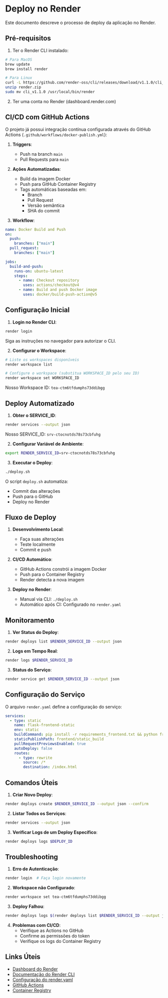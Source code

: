 # Deploy no Render

Este documento descreve o processo de deploy da aplicação no Render.

## Pré-requisitos

1. Ter o Render CLI instalado:

```bash
# Para MacOS
brew update
brew install render

# Para Linux
curl -L https://github.com/render-oss/cli/releases/download/v1.1.0/cli_1.1.0_linux_amd64.zip -o render.zip
unzip render.zip
sudo mv cli_v1.1.0 /usr/local/bin/render
```

2. Ter uma conta no Render (dashboard.render.com)

## CI/CD com GitHub Actions

O projeto já possui integração contínua configurada através do GitHub Actions (`.github/workflows/docker-publish.yml`):

1. **Triggers**:

   - Push na branch `main`
   - Pull Requests para `main`

2. **Ações Automatizadas**:

   - Build da imagem Docker
   - Push para GitHub Container Registry
   - Tags automáticas baseadas em:
     - Branch
     - Pull Request
     - Versão semântica
     - SHA do commit

3. **Workflow**:

```yaml
name: Docker Build and Push
on:
  push:
    branches: ["main"]
  pull_request:
    branches: ["main"]

jobs:
  build-and-push:
    runs-on: ubuntu-latest
    steps:
      - name: Checkout repository
        uses: actions/checkout@v4
      - name: Build and push Docker image
        uses: docker/build-push-action@v5
```

## Configuração Inicial

1. **Login no Render CLI**:

```bash
render login
```

Siga as instruções no navegador para autorizar o CLI.

2. **Configurar o Workspace**:

```bash
# Liste os workspaces disponíveis
render workspace list

# Configure o workspace (substitua WORKSPACE_ID pelo seu ID)
render workspace set WORKSPACE_ID
```

Nosso Workspace ID: `tea-ctm6tfdumphs73ddibgg`

## Deploy Automatizado

1. **Obter o SERVICE_ID**:

```bash
render services --output json
```

Nosso SERVICE_ID: `srv-ctocnotds78s73cbfuhg`

2. **Configurar Variável de Ambiente**:

```bash
export RENDER_SERVICE_ID=srv-ctocnotds78s73cbfuhg
```

3. **Executar o Deploy**:

```bash
./deploy.sh
```

O script `deploy.sh` automatiza:

- Commit das alterações
- Push para o GitHub
- Deploy no Render

## Fluxo de Deploy

1. **Desenvolvimento Local**:

   - Faça suas alterações
   - Teste localmente
   - Commit e push

2. **CI/CD Automático**:

   - GitHub Actions constrói a imagem Docker
   - Push para o Container Registry
   - Render detecta a nova imagem

3. **Deploy no Render**:
   - Manual via CLI: `./deploy.sh`
   - Automático após CI: Configurado no `render.yaml`

## Monitoramento

1. **Ver Status do Deploy**:

```bash
render deploys list $RENDER_SERVICE_ID --output json
```

2. **Logs em Tempo Real**:

```bash
render logs $RENDER_SERVICE_ID
```

3. **Status do Serviço**:

```bash
render service get $RENDER_SERVICE_ID --output json
```

## Configuração do Serviço

O arquivo `render.yaml` define a configuração do serviço:

```yaml
services:
  - type: static
    name: flask-frontend-static
    env: static
    buildCommand: pip install -r requirements_frontend.txt && python frontend/build.py
    staticPublishPath: frontend/static_build
    pullRequestPreviewsEnabled: true
    autoDeploy: false
    routes:
      - type: rewrite
        source: /*
        destination: /index.html
```

## Comandos Úteis

1. **Criar Novo Deploy**:

```bash
render deploys create $RENDER_SERVICE_ID --output json --confirm
```

2. **Listar Todos os Serviços**:

```bash
render services --output json
```

3. **Verificar Logs de um Deploy Específico**:

```bash
render deploys logs $DEPLOY_ID
```

## Troubleshooting

1. **Erro de Autenticação**:

```bash
render login  # Faça login novamente
```

2. **Workspace não Configurado**:

```bash
render workspace set tea-ctm6tfdumphs73ddibgg
```

3. **Deploy Falhou**:

```bash
render deploys logs $(render deploys list $RENDER_SERVICE_ID --output json | jq -r '.[0].id')
```

4. **Problemas com CI/CD**:
   - Verifique as Actions no GitHub
   - Confirme as permissões do token
   - Verifique os logs do Container Registry

## Links Úteis

- [Dashboard do Render](https://dashboard.render.com)
- [Documentação do Render CLI](https://render.com/docs/cli)
- [Configuração do render.yaml](https://render.com/docs/yaml-spec)
- [GitHub Actions](https://github.com/features/actions)
- [Container Registry](https://github.com/features/packages)
